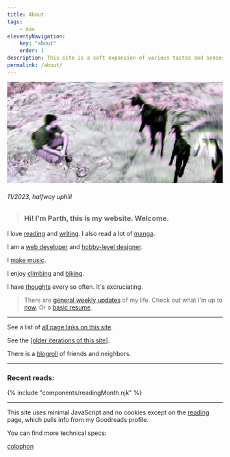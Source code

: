 ```yaml
---
title: About
tags:
    - nav
eleventyNavigation:
    key: "about"
    order: 1
description: This site is a soft expansion of various tastes and senses, inlets and outlets. It's an ongoing experiment, a collection of items, a standalone adventure. A garden of sorts.
permalink: /about/
---
```


<div class="mb-sm max-content-width face slide-up-half-slow">
    <img src="/assets/img/babygoat.webp" class="" alt="Parth in real life" />
    <title>Parth</title>
    <h6>11/2023, halfway uphill</h6>
</div>

<blockquote class="blockquote-lilac"><h3>Hi! I'm Parth, this is my website. Welcome.</h3></blockquote> 

<p></p>

I love [reading](/reading) and [writing](/writing). I also read a lot of [manga](/manga).

I am a [web developer](/code) and [hobby-level designer](/design).

I [make music](/music).

I enjoy [climbing](/climbing) and [biking](/biking).

I have [thoughts](/thoughts) every so often. It's excruciating.

> There are [general weekly updates](/weeknotes) of my life.  Check out what I'm up to [now](/now). Or a [basic resume](/resume).

---

See a list of [all page links on this site](/linklist).

See the [[older iterations of this site]](/sitearchive).

There is a [blogroll](/blogroll) of friends and neighbors.

---
### Recent reads:

{% include "components/readingMonth.njk" %}

---

This site uses minimal JavaScript and no cookies except on the [reading](/reading) page, which pulls info from my Goodreads profile.

You can find more technical specs:

<a href="/colophon" class="button button--primary button--small" title="colophon is here">colophon</a>

<p></p>
